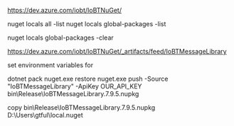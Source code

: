 https://dev.azure.com/iobt/IoBTNuGet/

nuget locals all -list
nuget locals global-packages -list

nuget locals global-packages -clear

https://dev.azure.com/iobt/IoBTNuGet/_artifacts/feed/IoBTMessageLibrary

set environment variables for 

dotnet pack
nuget.exe restore
nuget.exe push -Source "IoBTMessageLibrary" -ApiKey OUR_API_KEY bin\Release\IoBTMessageLibrary.7.9.5.nupkg

copy bin\Release\IoBTMessageLibrary.7.9.5.nupkg D:\Users\gtful\local.nuget

